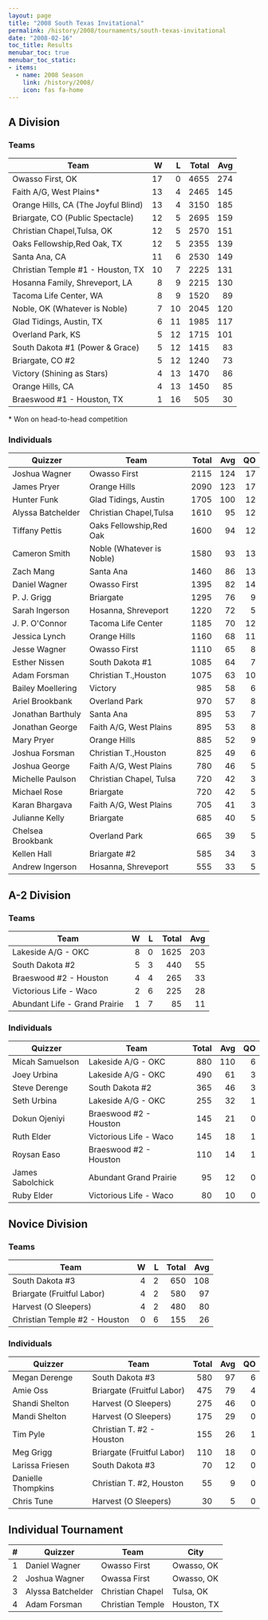 ```yaml
---
layout: page
title: "2008 South Texas Invitational"
permalink: /history/2008/tournaments/south-texas-invitational
date: "2008-02-16"
toc_title: Results
menubar_toc: true
menubar_toc_static:
- items:
  - name: 2008 Season
    link: /history/2008/
    icon: fas fa-home
---
```


## A Division

### Teams

| Team                                |    W |    L | Total |  Avg |
| ----------------------------------- | ---: | ---: | ----: | ---: |
| Owasso First, OK                    |   17 |    0 |  4655 |  274 |
| Faith A/G, West Plains*             |   13 |    4 |  2465 |  145 |
| Orange Hills, CA (The Joyful Blind) |   13 |    4 |  3150 |  185 |
| Briargate, CO (Public Spectacle)    |   12 |    5 |  2695 |  159 |
| Christian Chapel,Tulsa, OK          |   12 |    5 |  2570 |  151 |
| Oaks Fellowship,Red Oak, TX         |   12 |    5 |  2355 |  139 |
| Santa Ana, CA                       |   11 |    6 |  2530 |  149 |
| Christian Temple #1 - Houston, TX   |   10 |    7 |  2225 |  131 |
| Hosanna Family, Shreveport, LA      |    8 |    9 |  2215 |  130 |
| Tacoma Life Center, WA              |    8 |    9 |  1520 |   89 |
| Noble, OK (Whatever is Noble)       |    7 |   10 |  2045 |  120 |
| Glad Tidings, Austin, TX            |    6 |   11 |  1985 |  117 |
| Overland Park, KS                   |    5 |   12 |  1715 |  101 |
| South Dakota #1 (Power & Grace)     |    5 |   12 |  1415 |   83 |
| Briargate, CO #2                    |    5 |   12 |  1240 |   73 |
| Victory (Shining as Stars)          |    4 |   13 |  1470 |   86 |
| Orange Hills, CA                    |    4 |   13 |  1450 |   85 |
| Braeswood #1 - Houston, TX          |    1 |   16 |   505 |   30 |

\* Won on head-to-head competition

### Individuals

| Quizzer           | Team                      | Total |  Avg |   QO |
| ----------------- | ------------------------- | ----: | ---: | ---: |
| Joshua Wagner     | Owasso First              |  2115 |  124 |   17 |
| James Pryer       | Orange Hills              |  2090 |  123 |   17 |
| Hunter Funk       | Glad Tidings, Austin      |  1705 |  100 |   12 |
| Alyssa Batchelder | Christian Chapel,Tulsa    |  1610 |   95 |   12 |
| Tiffany Pettis    | Oaks Fellowship,Red Oak   |  1600 |   94 |   12 |
| Cameron Smith     | Noble (Whatever is Noble) |  1580 |   93 |   13 |
| Zach Mang         | Santa Ana                 |  1460 |   86 |   13 |
| Daniel Wagner     | Owasso First              |  1395 |   82 |   14 |
| P. J. Grigg       | Briargate                 |  1295 |   76 |    9 |
| Sarah Ingerson    | Hosanna, Shreveport       |  1220 |   72 |    5 |
| J. P. O'Connor    | Tacoma Life Center        |  1185 |   70 |   12 |
| Jessica Lynch     | Orange Hills              |  1160 |   68 |   11 |
| Jesse Wagner      | Owasso First              |  1110 |   65 |    8 |
| Esther Nissen     | South Dakota #1           |  1085 |   64 |    7 |
| Adam Forsman      | Christian T.,Houston      |  1075 |   63 |   10 |
| Bailey Moellering | Victory                   |   985 |   58 |    6 |
| Ariel Brookbank   | Overland Park             |   970 |   57 |    8 |
| Jonathan Barthuly | Santa Ana                 |   895 |   53 |    7 |
| Jonathan George   | Faith A/G, West Plains    |   895 |   53 |    8 |
| Mary Pryer        | Orange Hills              |   885 |   52 |    9 |
| Joshua Forsman    | Christian T.,Houston      |   825 |   49 |    6 |
| Joshua George     | Faith A/G, West Plains    |   780 |   46 |    5 |
| Michelle Paulson  | Christian Chapel, Tulsa   |   720 |   42 |    3 |
| Michael Rose      | Briargate                 |   720 |   42 |    5 |
| Karan Bhargava    | Faith A/G, West Plains    |   705 |   41 |    3 |
| Julianne Kelly    | Briargate                 |   685 |   40 |    5 |
| Chelsea Brookbank | Overland Park             |   665 |   39 |    5 |
| Kellen Hall       | Briargate #2              |   585 |   34 |    3 |
| Andrew Ingerson   | Hosanna, Shreveport       |   555 |   33 |    5 |

## A-2 Division

### Teams

| Team                          |    W |    L | Total |  Avg |
| ----------------------------- | ---: | ---: | ----: | ---: |
| Lakeside A/G - OKC            |    8 |    0 |  1625 |  203 |
| South Dakota #2               |    5 |    3 |   440 |   55 |
| Braeswood #2 - Houston        |    4 |    4 |   265 |   33 |
| Victorious Life - Waco        |    2 |    6 |   225 |   28 |
| Abundant Life - Grand Prairie |    1 |    7 |    85 |   11 |

### Individuals

| Quizzer          | Team                   | Total |  Avg |   QO |
| ---------------- | ---------------------- | ----: | ---: | ---: |
| Micah Samuelson  | Lakeside A/G - OKC     |   880 |  110 |    6 |
| Joey Urbina      | Lakeside A/G - OKC     |   490 |   61 |    3 |
| Steve Derenge    | South Dakota #2        |   365 |   46 |    3 |
| Seth Urbina      | Lakeside A/G - OKC     |   255 |   32 |    1 |
| Dokun Ojeniyi    | Braeswood #2 - Houston |   145 |   21 |    0 |
| Ruth Elder       | Victorious Life - Waco |   145 |   18 |    1 |
| Roysan Easo      | Braeswood #2 - Houston |   110 |   14 |    1 |
| James Sabolchick | Abundant Grand Prairie |    95 |   12 |    0 |
| Ruby Elder       | Victorious Life - Waco |    80 |   10 |    0 |

## Novice Division

### Teams

| Team                          |    W |    L | Total |  Avg |
| ----------------------------- | ---: | ---: | ----: | ---: |
| South Dakota #3               |    4 |    2 |   650 |  108 |
| Briargate (Fruitful Labor)    |    4 |    2 |   580 |   97 |
| Harvest (O Sleepers)          |    4 |    2 |   480 |   80 |
| Christian Temple #2 - Houston |    0 |    6 |   155 |   26 |

### Individuals

| Quizzer            | Team                       | Total |  Avg |   QO |
| ------------------ | -------------------------- | ----: | ---: | ---: |
| Megan Derenge      | South Dakota #3            |   580 |   97 |    6 |
| Amie Oss           | Briargate (Fruitful Labor) |   475 |   79 |    4 |
| Shandi Shelton     | Harvest (O Sleepers)       |   275 |   46 |    0 |
| Mandi Shelton      | Harvest (O Sleepers)       |   175 |   29 |    0 |
| Tim Pyle           | Christian T. #2 - Houston  |   155 |   26 |    1 |
| Meg Grigg          | Briargate (Fruitful Labor) |   110 |   18 |    0 |
| Larissa Friesen    | South Dakota #3            |    70 |   12 |    0 |
| Danielle Thompkins | Christian T. #2, Houston   |    55 |    9 |    0 |
| Chris Tune         | Harvest (O Sleepers)       |    30 |    5 |    0 |

## Individual Tournament

|    # | Quizzer           | Team             | City        |
| ---: | ----------------- | ---------------- | ----------- |
|    1 | Daniel Wagner     | Owasso First     | Owasso, OK  |
|    2 | Joshua Wagner     | Owassa First     | Owasso, OK  |
|    3 | Alyssa Batchelder | Christian Chapel | Tulsa, OK   |
|    4 | Adam Forsman      | Christian Temple | Houston, TX |

